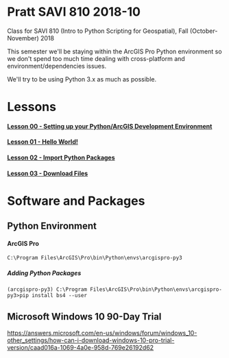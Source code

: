 # Pratt SAVI 810 2018-10
Class for SAVI 810 (Intro to Python Scripting for Geospatial), Fall (October-November) 2018

This semester we'll be staying within the ArcGIS Pro Python environment so we don't spend too much time dealing with cross-platform and environment/dependencies issues. 

We'll try to be using Python 3.x as much as possible. 


# Lessons
#### [Lesson 00 - Setting up your Python/ArcGIS Development Environment](https://github.com/pratt-savi-810/pratt-savi-810-2018-10/tree/master/lessons/lesson_00_python_setup)

#### [Lesson 01 - Hello World!](https://github.com/pratt-savi-810/pratt-savi-810-2018-10/tree/master/lessons/lesson_01_hello_world)	
	
#### [Lesson 02 - Import Python Packages](https://github.com/pratt-savi-810/pratt-savi-810-2018-10/tree/master/lessons/lesson_02_import)

#### [Lesson 03 - Download Files](https://github.com/pratt-savi-810/pratt-savi-810-2018-10/tree/master/lessons/lesson_03_download_files)

# Software and Packages

## Python Environment

#### ArcGIS Pro

    C:\Program Files\ArcGIS\Pro\bin\Python\envs\arcgispro-py3


##### Adding Python Packages

    (arcgispro-py3) C:\Program Files\ArcGIS\Pro\bin\Python\envs\arcgispro-py3>pip install bs4 --user

## **Microsoft Windows 10 90-Day Trial**

https://answers.microsoft.com/en-us/windows/forum/windows_10-other_settings/how-can-i-download-windows-10-pro-trial-version/caad016a-1069-4a0e-958d-769e26192d62

